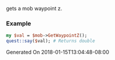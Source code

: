 gets a mob waypoint z.
### Example

```perl
my $val = $mob->GetWaypointZ();
quest::say($val); # Returns double
```


Generated On 2018-01-15T13:04:48-08:00